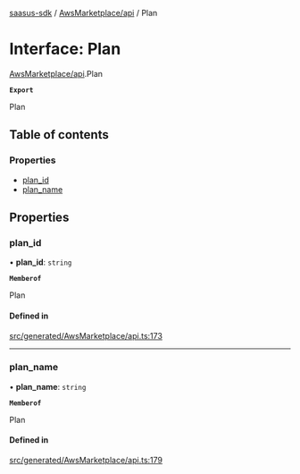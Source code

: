 [saasus-sdk](../README.md) / [AwsMarketplace/api](../modules/AwsMarketplace_api.md) / Plan

# Interface: Plan

[AwsMarketplace/api](../modules/AwsMarketplace_api.md).Plan

**`Export`**

Plan

## Table of contents

### Properties

- [plan\_id](AwsMarketplace_api.Plan.md#plan_id)
- [plan\_name](AwsMarketplace_api.Plan.md#plan_name)

## Properties

### plan\_id

• **plan\_id**: `string`

**`Memberof`**

Plan

#### Defined in

[src/generated/AwsMarketplace/api.ts:173](https://github.com/saasus-platform/saasus-sdk-javascript/blob/55abc15/src/generated/AwsMarketplace/api.ts#L173)

___

### plan\_name

• **plan\_name**: `string`

**`Memberof`**

Plan

#### Defined in

[src/generated/AwsMarketplace/api.ts:179](https://github.com/saasus-platform/saasus-sdk-javascript/blob/55abc15/src/generated/AwsMarketplace/api.ts#L179)

